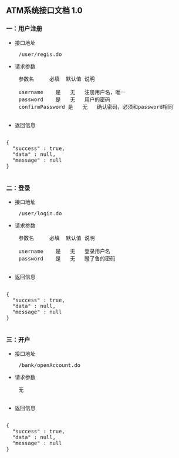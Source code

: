 ## ATM系统接口文档 1.0 ##

### 一：用户注册 ###

* 接口地址

<pre>
	/user/regis.do
</pre>

* 请求参数
 <pre>
	参数名		必填	默认值	说明

	username	是	无	注册用户名，唯一
	password	是	无	用户的密码
	confirmPassword	是	无	确认密码，必须和password相同
 </pre>

* 返回信息
 <pre> 
{
  "success" : true,
  "data" : null,
  "message" : null
}
 </pre>

### 二：登录 ###

* 接口地址

<pre>
	/user/login.do
</pre>

* 请求参数
 <pre>
	参数名		必填	默认值	说明

	username	是	无	登录用户名
	password	是	无	瞪了鲁的密码
 </pre>

* 返回信息
 <pre> 
{
  "success" : true,
  "data" : null,
  "message" : null
}
 </pre>

### 三：开户 ###

* 接口地址

<pre>
	/bank/openAccount.do
</pre>

* 请求参数
 <pre>
	无
 </pre>

* 返回信息
 <pre> 
{
  "success" : true,
  "data" : null,
  "message" : null
}
 </pre>

